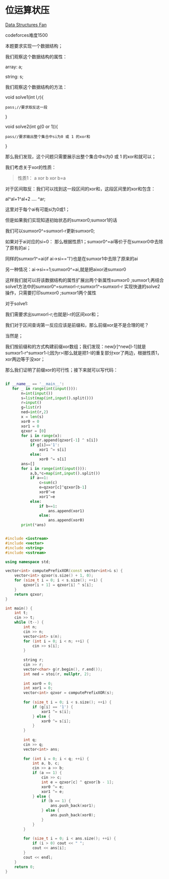 # 位运算状压

[Data Structures Fan](https://codeforces.com/contest/1872/problem/E)

codeforces难度1500


本题要求实现一个数据结构；

我们观察这个数据结构的属性：

array: a;

string: s;



我们观察这个数据结构的方法：

void solve1(int l,r){

    pass;//要求取反这一段

}


void solve2(int g(0 or 1)){

    pass//要求输出整个集合中si为0 或 1 的xor和

}


那么我们发现，这个问题只需要展示出整个集合中si为0 或 1 的xor和就可以；


我们考虑关于xor的性质：

> 性质1： a xor b xor b=a

对于区间取反：我们可以找到这一段区间的xor和，这段区间里的xor和包含：

al^al+1^al+2 .... ^ar;

这里对于每个ai有可能si为0或1；

但是如果我们实现知道初始状态的sumxor0;sumxor1的话

我们可以sumxor0^=sumxorl-r更新sumxor0;

如果对于ai对应的si=0： 那么根据性质1；sumxor0^=ai等价于在sumxor0中去除了原有的ai；

同样的sumxor1^=ai(if ai->si=='1')也是在sumxor1中去除了原来的ai

另一种情况：ai->si==1;sumxor0^=ai,就是把aixor进sumxor0


这样我们就可以将该数据结构的属性扩展出两个新属性sumxor0 ;sumxor1;再结合solve1方法中的sumxor0^=sumxorl-r;sumxor1^=sumxorl-r
实现快速的solve2操作，只需要打印sumxor0 ;sumxor1两个属性

对于solve1:

我们需要求出sumxorl-r;也就是l-r的区间xor和；
 
 我们对于区间查询第一反应应该是前缀和，那么前缀xor是不是合理的呢？

 当然是；

 我们按前缀和的方式构建前缀xor数组；我们发现：new[r]^new[l-1]就是sumxor1-r^sumxor1-l;因为r>l那么就是把1-l的重复部分xor了两边，根据性质1，xor两边等于没xor；


 那么我们证明了前缀xor的可行性；接下来就可以写代码：

 ```python
 
if __name__ == '__main__':
    for _ in range(int(input())):
        n=int(input())
        s=list(map(int,input().split()))
        r=input()
        g=list(r)
        ned=int(r,2)
        x = len(s)
        xor0 = 0
        xor1 = 0
        qzxor = [0]
        for i in range(x):
            qzxor.append(qzxor[-1] ^ s[i])
            if g[i]=='1':
                xor1 ^= s[i]
            else:
                xor0 ^= s[i]
        ans=[]
        for i in range(int(input())):
            a,b,*c=map(int,input().split())
            if a==1:
                c=sum(c)
                e=qzxor[c]^qzxor[b-1]
                xor0^=e
                xor1^=e
            else:
                if b==1:
                    ans.append(xor1)
                else:
                    ans.append(xor0)
        print(*ans)
```

```cpp

#include <iostream>
#include <vector>
#include <string>
#include <sstream>

using namespace std;

vector<int> computePrefixXOR(const vector<int>& s) {
    vector<int> qzxor(s.size() + 1, 0);
    for (size_t i = 0; i < s.size(); ++i) {
        qzxor[i + 1] = qzxor[i] ^ s[i];
    }
    return qzxor;
}

int main() {
    int t;
    cin >> t;
    while (t--) {
        int n;
        cin >> n;
        vector<int> s(n);
        for (int i = 0; i < n; ++i) {
            cin >> s[i];
        }
        
        string r;
        cin >> r;
        vector<char> g(r.begin(), r.end());
        int ned = stoi(r, nullptr, 2);
        
        int xor0 = 0;
        int xor1 = 0;
        vector<int> qzxor = computePrefixXOR(s);
        
        for (size_t i = 0; i < s.size(); ++i) {
            if (g[i] == '1') {
                xor1 ^= s[i];
            } else {
                xor0 ^= s[i];
            }
        }
        
        int q;
        cin >> q;
        vector<int> ans;
        
        for (int i = 0; i < q; ++i) {
            int a, b, c;
            cin >> a >> b;
            if (a == 1) {
                cin >> c;
                int e = qzxor[c] ^ qzxor[b - 1];
                xor0 ^= e;
                xor1 ^= e;
            } else {
                if (b == 1) {
                    ans.push_back(xor1);
                } else {
                    ans.push_back(xor0);
                }
            }
        }
        
        for (size_t i = 0; i < ans.size(); ++i) {
            if (i > 0) cout << " ";
            cout << ans[i];
        }
        cout << endl;
    }
    return 0;
}

```








